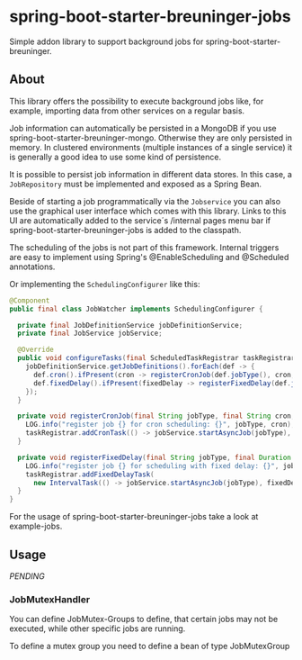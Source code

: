 # spring-boot-starter-breuninger-jobs

Simple addon library to support background jobs for spring-boot-starter-breuninger.

## About

This library offers the possibility to execute background jobs like, for example, importing data from other services
on a regular basis.

Job information can automatically be persisted in a MongoDB if you use spring-boot-starter-breuninger-mongo. Otherwise they are only persisted 
in memory. In clustered environments (multiple instances of a single service) it is generally a good idea to use some
kind of persistence. 

It is possible to persist job information in different data stores. In this case, a `JobRepository` must be implemented 
and exposed as a Spring Bean.

Beside of starting a job programmatically via the `Jobservice` you can also use the graphical user interface which 
comes with this library. Links to this UI are automatically added to the service´s /internal pages menu bar if
spring-boot-starter-breuninger-jobs is added to the classpath.

The scheduling of the jobs is not part of this framework. Internal triggers are easy to implement
using Spring's @EnableScheduling and @Scheduled annotations.

Or implementing the `SchedulingConfigurer` like this:
```java
@Component
public final class JobWatcher implements SchedulingConfigurer {

  private final JobDefinitionService jobDefinitionService;
  private final JobService jobService;

  @Override
  public void configureTasks(final ScheduledTaskRegistrar taskRegistrar) {
    jobDefinitionService.getJobDefinitions().forEach(def -> {
      def.cron().ifPresent(cron -> registerCronJob(def.jobType(), cron, taskRegistrar));
      def.fixedDelay().ifPresent(fixedDelay -> registerFixedDelay(def.jobType(), fixedDelay, taskRegistrar));
    });
  }

  private void registerCronJob(final String jobType, final String cron, final ScheduledTaskRegistrar taskRegistrar) {
    LOG.info("register job {} for cron scheduling: {}", jobType, cron);
    taskRegistrar.addCronTask(() -> jobService.startAsyncJob(jobType), cron);
  }

  private void registerFixedDelay(final String jobType, final Duration fixedDelay, final ScheduledTaskRegistrar taskRegistrar) {
    LOG.info("register job {} for scheduling with fixed delay: {}", jobType, fixedDelay);
    taskRegistrar.addFixedDelayTask(
      new IntervalTask(() -> jobService.startAsyncJob(jobType), fixedDelay.toMillis(), fixedDelay.toMillis()));
  }
}
```

For the usage of spring-boot-starter-breuninger-jobs take a look at example-jobs.

## Usage

*PENDING*

### JobMutexHandler

You can define JobMutex-Groups to define, that certain jobs may not be executed, while other specific jobs are running.

To define a mutex group you need to define a bean of type JobMutexGroup
